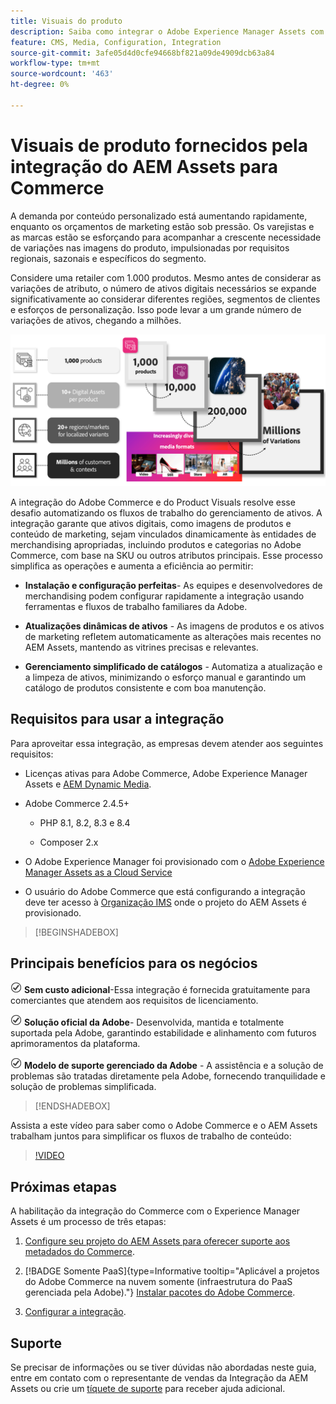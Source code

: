 ```yaml
---
title: Visuais do produto
description: Saiba como integrar o Adobe Experience Manager Assets com sua instância  [!DNL Commerce]  para criar e gerenciar os arquivos de mídia para sua loja da Commerce.
feature: CMS, Media, Configuration, Integration
source-git-commit: 3afe05d4d0cfe94668bf821a09de4909dcb63a84
workflow-type: tm+mt
source-wordcount: '463'
ht-degree: 0%

---
```



# Visuais de produto fornecidos pela integração do AEM Assets para Commerce

A demanda por conteúdo personalizado está aumentando rapidamente, enquanto os orçamentos de marketing estão sob pressão. Os varejistas e as marcas estão se esforçando para acompanhar a crescente necessidade de variações nas imagens do produto, impulsionadas por requisitos regionais, sazonais e específicos do segmento.

Considere uma retailer com 1.000 produtos. Mesmo antes de considerar as variações de atributo, o número de ativos digitais necessários se expande significativamente ao considerar diferentes regiões, segmentos de clientes e esforços de personalização. Isso pode levar a um grande número de variações de ativos, chegando a milhões.

![verificar](assets/product-visuals-example.png)

A integração do Adobe Commerce e do Product Visuals resolve esse desafio automatizando os fluxos de trabalho do gerenciamento de ativos. A integração garante que ativos digitais, como imagens de produtos e conteúdo de marketing, sejam vinculados dinamicamente às entidades de merchandising apropriadas, incluindo produtos e categorias no Adobe Commerce, com base na SKU ou outros atributos principais. Esse processo simplifica as operações e aumenta a eficiência ao permitir:

* **Instalação e configuração perfeitas**- As equipes e desenvolvedores de merchandising podem configurar rapidamente a integração usando ferramentas e fluxos de trabalho familiares da Adobe.

* **Atualizações dinâmicas de ativos** - As imagens de produtos e os ativos de marketing refletem automaticamente as alterações mais recentes no AEM Assets, mantendo as vitrines precisas e relevantes.

* **Gerenciamento simplificado de catálogos** - Automatiza a atualização e a limpeza de ativos, minimizando o esforço manual e garantindo um catálogo de produtos consistente e com boa manutenção.

## Requisitos para usar a integração

Para aproveitar essa integração, as empresas devem atender aos seguintes requisitos:

* Licenças ativas para Adobe Commerce, Adobe Experience Manager Assets e [AEM Dynamic Media](https://experienceleague.adobe.com/en/docs/experience-manager-65/content/assets/dynamic/administering-dynamic-media).

* Adobe Commerce 2.4.5+

   * PHP 8.1, 8.2, 8.3 e 8.4

   * Composer 2.x

* O Adobe Experience Manager foi provisionado com o [Adobe Experience Manager Assets as a Cloud Service](https://experienceleague.adobe.com/pt-br/docs/experience-manager-cloud-service/content/assets/overview)

* O usuário do Adobe Commerce que está configurando a integração deve ter acesso à [Organização IMS](https://experienceleague.adobe.com/en/docs/core-services/interface/administration/organizations#concept_EA8AEE5B02CF46ACBDAD6A8508646255) onde o projeto do AEM Assets é provisionado.

>[!BEGINSHADEBOX]

## Principais benefícios para os negócios

![verificação](assets/icon-check.png) **Sem custo adicional**-Essa integração é fornecida gratuitamente para comerciantes que atendem aos requisitos de licenciamento.

![verificar](assets/icon-check.png) **Solução oficial da Adobe**- Desenvolvida, mantida e totalmente suportada pela Adobe, garantindo estabilidade e alinhamento com futuros aprimoramentos da plataforma.

![verificar](assets/icon-check.png) **Modelo de suporte gerenciado da Adobe** - A assistência e a solução de problemas são tratadas diretamente pela Adobe, fornecendo tranquilidade e solução de problemas simplificada.

>[!ENDSHADEBOX]

Assista a este vídeo para saber como o Adobe Commerce e o AEM Assets trabalham juntos para simplificar os fluxos de trabalho de conteúdo:

>[!VIDEO](https://video.tv.adobe.com/v/3447837)

## Próximas etapas

A habilitação da integração do Commerce com o Experience Manager Assets é um processo de três etapas:

1. [Configure seu projeto do AEM Assets para oferecer suporte aos metadados do Commerce](get-started/configure-aem.md).

1. [!BADGE Somente PaaS]{type=Informative tooltip="Aplicável a projetos do Adobe Commerce na nuvem somente (infraestrutura do PaaS gerenciada pela Adobe)."} [Instalar pacotes do Adobe Commerce](get-started/configure-commerce.md).

1. [Configurar a integração](get-started/setup-synchronization.md).

## Suporte

Se precisar de informações ou se tiver dúvidas não abordadas neste guia, entre em contato com o representante de vendas da Integração da AEM Assets ou crie um [tíquete de suporte](https://experienceleague.adobe.com/docs/commerce-knowledge-base/kb/help-center-guide/magento-help-center-user-guide.html#submit-ticket) para receber ajuda adicional.

